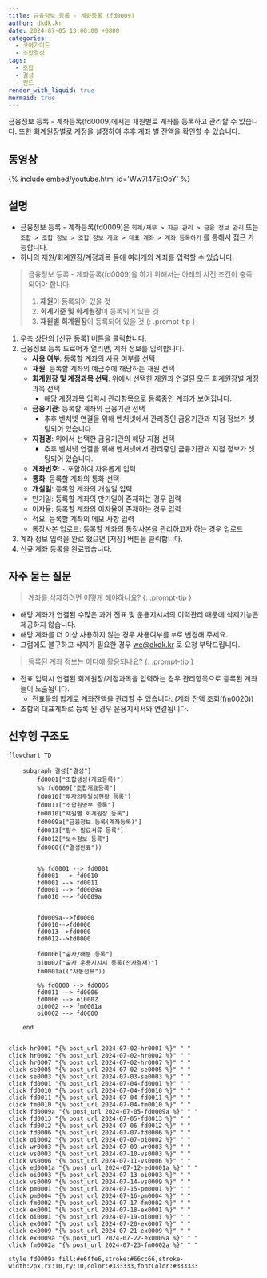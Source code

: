 ```yaml
---
title: 금융정보 등록 - 계좌등록 (fd0009)
author: dkdk.kr
date: 2024-07-05 13:00:00 +0800
categories:
  - 코어가이드
  - 조합결성
tags:
  - 조합
  - 결성
  - 펀드
render_with_liquid: true
mermaid: true
---
```

금융정보 등록 - 계좌등록(fd0009)에서는 재원별로 계좌를 등록하고 관리할 수 있습니다. 또한 회계원장별로 계정을 설정하여 추후 계좌 별 잔액을 확인할 수 있습니다.
## 동영상

{% include embed/youtube.html id='Ww7l47EtOoY' %}

## 설명

- 금융정보 등록 - 계좌등록(fd0009)은 `회계/재무 > 자금 관리 > 금융 정보 관리` 또는 `조합 > 조합 정보 > 조합 정보 개요 > 대표 계좌 > 계좌 등록하기` 를 통해서 접근 가능합니다.
- 하나의 재원/회계원장/계정과목 등에 여러개의 계좌를 입력할 수 있습니다.

> 금융정보 등록 - 계좌등록(fd0009)을 하기 위해서는 아래의 사전 조건이 충족 되어야 합니다.
> 1. **재원**이 등록되어 있을 것
> 2. **회계기준 및 회계원장**이 등록되어 있을 것
> 3. **재원별 회계원장**이 등록되어 있을 것
{: .prompt-tip }

1. 우측 상단의 [신규 등록] 버튼을 클릭합니다.
2. 금융정보 등록 드로어가 열리면, 계좌 정보를 입력합니다.
	- **사용 여부**: 등록할 계좌의 사용 여부를 선택
	* **재원**: 등록할 계좌의 예금주에 해당하는 재원 선택
	* **회계원장 및 계정과목 선택**: 위에서 선택한 재원과 연결된 모든 회계원장별 계정과목 선택
		* 해당 계정과목 입력시 관리항목으로 등록중인 계좌가 보여집니다.
	- **금융기관**: 등록할 계좌의 금융기관 선택
		- 추후 벤처넷 연결을 위해 벤처넷에서 관리중인 금융기관과 지점 정보가 셋팅되어 있습니다.
	- **지점명**: 위에서 선택한 금융기관의 해당 지점 선택
		- 추후 벤처넷 연결을 위해 벤처넷에서 관리중인 금융기관과 지점 정보가 셋팅되어 있습니다.
	- **계좌번호**: `-` 포함하여 자유롭게 입력
	- **통화**: 등록할 계좌의 통화 선택
	- **개설일**: 등록할 계좌의 개설일 입력
	- 만기일: 등록할 계좌의 만기일이 존재하는 경우 입력
	- 이자율: 등록할 계좌의 이자율이 존재하는 경우 입력
	- 적요:  등록할 계좌의 메모 사항 입력
	- 통장사본 업로드: 등록할 계좌의 통장사본을 관리하고자 하는 경우 업로드
3. 계좌 정보 입력을 완료 했으면 [저장] 버튼을 클릭합니다.
4. 신규 계좌 등록을 완료했습니다.

## 자주 묻는 질문

> 계좌를 삭제하려면 어떻게 해야하나요?
{: .prompt-tip }
- 해당 계좌가 연결된 수많은 과거 전표 및 운용지시서의 이력관리 때문에 삭제기능은 제공하지 않습니다.
- 해당 계좌를 더 이상 사용하지 않는 경우 사용여부를 `부`로 변경해 주세요.
- 그럼에도 불구하고 삭제가 필요한 경우 we@dkdk.kr 로 요청 부탁드립니다.

> 등록된 계좌 정보는 어디에 활용되나요?
{: .prompt-tip }
- 전표 입력시 연결된 회계원장/계정과목을 입력하는 경우 관리항목으로 등록된 계좌들이 노출됩니다.
	- 전표들의 합계로 계좌잔액을 관리할 수 있습니다. (계좌 잔액 조회(fm0020))
- 조합의 대표계좌로 등록 된 경우 운용지시서와 연결됩니다.

## 선후행 구조도

```mermaid
flowchart TD

    subgraph 결성["결성"]
        fd0001["조합생성(개요등록)"]
        %% fd0009["조합개요등록"]
        fd0010["투자의무달성현황 등록"]
        fd0011["조합원명부 등록"]
        fm0010["재원별 회계원장 등록"]
        fd0009a["금융정보 등록(계좌등록)"]
        fd0013["필수 필요서류 등록"]
        fd0012["보수정보 등록"]
        fd0000(("결성완료"))

        
        %% fd0001 --> fd0001
        fd0001 --> fd0010
        fd0001 --> fd0011 
        fd0001 --> fd0009a 
        fm0010 --> fd0009a


        fd0009a-->fd0000
        fd0010-->fd0000
        fd0013-->fd0000
        fd0012-->fd0000

        fd0006["출자/배분 등록"]
        oi0002["출자 운용지시서 등록(전자결재)"]
        fm0001a(("자동전표"))

        %% fd0000 --> fd0006
        fd0011 --> fd0006
        fd0006 --> oi0002 
        oi0002 --> fm0001a
        oi0002 --> fd0000

    end

    
click hr0001 "{% post_url 2024-07-02-hr0001 %}" " "
click hr0002 "{% post_url 2024-07-02-hr0002 %}" " "
click hr0007 "{% post_url 2024-07-02-hr0007 %}" " "
click se0005 "{% post_url 2024-07-02-se0005 %}" " "
click se0003 "{% post_url 2024-07-03-se0003 %}" " "
click fd0001 "{% post_url 2024-07-04-fd0001 %}" " "
click fd0010 "{% post_url 2024-07-04-fd0010 %}" " "
click fd0011 "{% post_url 2024-07-04-fd0011 %}" " "
click fm0010 "{% post_url 2024-07-04-fm0010 %}" " "
click fd0009a "{% post_url 2024-07-05-fd0009a %}" " "
click fd0013 "{% post_url 2024-07-05-fd0013 %}" " "
click fd0012 "{% post_url 2024-07-06-fd0012 %}" " "
click fd0006 "{% post_url 2024-07-07-fd0006 %}" " "
click oi0002 "{% post_url 2024-07-07-oi0002 %}" " "
click wr0003 "{% post_url 2024-07-09-wr0003 %}" " "
click vs0003 "{% post_url 2024-07-10-vs0003 %}" " "
click vs0006 "{% post_url 2024-07-11-vs0006 %}" " "
click ed0001a "{% post_url 2024-07-12-ed0001a %}" " "
click oi0003 "{% post_url 2024-07-13-oi0003 %}" " "
click vs0009 "{% post_url 2024-07-14-vs0009 %}" " "
click pm0001 "{% post_url 2024-07-15-pm0001 %}" " "
click pm0004 "{% post_url 2024-07-16-pm0004 %}" " "
click fm0002 "{% post_url 2024-07-17-fm0002 %}" " "
click ex0001 "{% post_url 2024-07-18-ex0001 %}" " "
click oi0001 "{% post_url 2024-07-19-oi0001 %}" " "
click ex0007 "{% post_url 2024-07-20-ex0007 %}" " "
click ex0009 "{% post_url 2024-07-21-ex0009 %}" " "
click ex0009a "{% post_url 2024-07-22-ex0009a %}" " "
click fm0002a "{% post_url 2024-07-23-fm0002a %}" " "

style fd0009a fill:#e6ffe6,stroke:#66cc66,stroke-width:2px,rx:10,ry:10,color:#333333,fontColor:#333333

```
